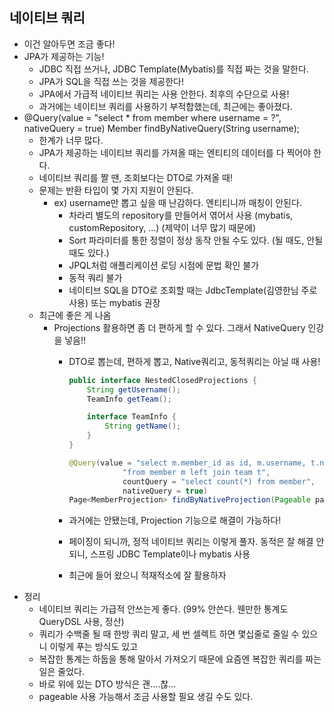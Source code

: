 ## 네이티브 쿼리
- 이건 알아두면 조금 좋다!
- JPA가 제공하는 기능!
  - JDBC 직접 쓰거나, JDBC Template(Mybatis)를 직접 짜는 것을 말한다.
  - JPA가 SQL을 직접 쓰는 것을 제공한다!
  - JPA에서 가급적 네이티브 쿼리는 사용 안한다. 최후의 수단으로 사용!
  - 과거에는 네이티브 쿼리를 사용하기 부적합했는데, 최근에는 좋아졌다.
- @Query(value = "select * from member where username = ?", nativeQuery = true) Member findByNativeQuery(String username);
  - 한계가 너무 많다.
  - JPA가 제공하는 네이티브 쿼리를 가져올 때는 엔티티의 데이터를 다 찍어야 한다.
  - 네이티브 쿼리를 짤 땐, 조회보다는 DTO로 가져올 때!
  - 문제는 반환 타입이 몇 가지 지원이 안된다.
    - ex) username만 뽑고 싶을 때 난감하다. 엔티티니까 매칭이 안된다.
      - 차라리 별도의 repository를 만들어서 엮어서 사용 (mybatis, customRepository, ...) (제약이 너무 많기 때문에)
      - Sort 파라미터를 통한 정렬이 정상 동작 안될 수도 있다. (될 때도, 안될 때도 있다.)
      - JPQL처럼 애플리케이션 로딩 시점에 문법 확인 불가
      - 동적 쿼리 불가
      - 네이티브 SQL을 DTO로 조회할 때는 JdbcTemplate(김영한님 주로 사용) 또는 mybatis 권장
  - 최근에 좋은 게 나옴
    - Projections 활용하면 좀 더 편하게 할 수 있다. 그래서 NativeQuery 인강을 넣음!!
      - DTO로 뽑는데, 편하게 뽑고, Native쿼리고, 동적쿼리는 아닐 때 사용!
      
        ```java
        public interface NestedClosedProjections {
            String getUsername();
            TeamInfo getTeam();
        
            interface TeamInfo {
                String getName();
            }
        }
        
        @Query(value = "select m.member_id as id, m.username, t.name as teamName " +
                    "from member m left join team t",
                    countQuery = "select count(*) from member",
                    nativeQuery = true)
        Page<MemberProjection> findByNativeProjection(Pageable pageable);
        ```
      - 과거에는 안됐는데, Projection 기능으로 해결이 가능하다!
      - 페이징이 되니까, 정적 네이티브 쿼리는 이렇게 풀자. 동적은 잘 해결 안되니, 스프링 JDBC Template이나 mybatis 사용
      - 최근에 들어 왔으니 적재적소에 잘 활용하자
- 정리
  - 네이티브 쿼리는 가급적 안쓰는게 좋다. (99% 안쓴다. 웬만한 통계도 QueryDSL 사용, 정산)
  - 쿼리가 수백줄 될 때 한방 쿼리 말고, 세 번 셀렉트 하면 몇십줄로 줄일 수 있으니 이렇게 푸는 방식도 있고
  - 복잡한 통계는 하둡을 통해 말아서 가져오기 때문에 요즘엔 복잡한 쿼리를 짜는 일은 줄었다.
  - 바로 위에 있는 DTO 방식은 괜....찮...
  - pageable 사용 가능해서 조금 사용할 필요 생길 수도 있다.